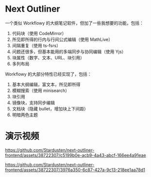 # Next Outliner

一个类似 Workflowy 的大纲笔记软件，但加了一些我想要的功能，包括：

1. 代码块（使用 CodeMirror）
2. 所见即所得的行内与行间公式编辑（使用 MathLive）
3. 间隔重复（使用 ts-fsrs）
4. 问题还很多，但基本能用的多端同步与协同编辑（使用 Yjs）
5. 块属性（数字、文本、URL、块引用）
6. 多列布局

Workflowy 的大部分特性已经实现了，包括：

1. 基本大纲编辑，富文本，所见即所得
2. 模糊搜索（使用 minisearch）
3. 块引用
4. 镜像块，支持同步编辑
5. 文档块（隐藏 bullet，增加块上下间距）
6. 明暗两色主题

# 演示视频

https://github.com/Stardusten/next-outliner-frontend/assets/38722307/c5199b0e-acb9-4a43-abcf-166ee4a91eae

https://github.com/Stardusten/next-outliner-frontend/assets/38722307/3976a350-6c87-427a-9c13-218ee1aa78d1

